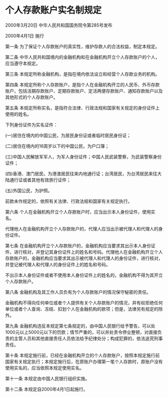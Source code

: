 # 个人存款账户实名制规定

2000年3月20日 中华人民共和国国务院令第285号发布　

2000年4月1日 施行

<!-- INFO END -->

第一条 为了保证个人存款账户的真实性，维护存款人的合法权益，制定本规定。

第二条 中华人民共和国境内的金融机构和在金融机构开立个人存款账户的个人，应当遵守本规定。

第三条 本规定所称金融机构，是指在境内依法设立和经营个人存款业务的机构。

第四条 本规定所称个人存款账户，是指个人在金融机构开立的人民币、外币存款账户，包括活期存款账户、定期存款账户、定活两便存款账户、通知存款账户以及其他形式的个人存款账户。

第五条 本规定所称实名，是指符合法律、行政法规和国家有关规定的身份证件上使用的姓名。

下列身份证件为实名证件：

(一)居住在境内的中国公民，为居民身份证或者临时居民身份证；

(二)居住在境内的16周岁以下的中国公民，为户口簿；

(三)中国人民解放军军人，为军人身份证件；中国人民武装警察，为武装警察身份证件；

(四)香港、澳门居民，为港澳居民往来内地通行证；台湾居民，为台湾居民来往大陆通行证或者其他有效旅行证件；

(五)外国公民，为护照。

前款未作规定的，依照有关法律、行政法规和国家有关规定执行。

第六条 个人在金融机构开立个人存款账户时，应当出示本人身份证件，使用实名。

代理他人在金融机构开立个人存款账户的，代理人应当出示被代理人和代理人的身份证件。

第七条 在金融机构开立个人存款账户的，金融机构应当要求其出示本人身份证件，进行核对，并登记其身份证件上的姓名和号码。代理他人在金融机构开立个人存款账户的，金融机构应当要求其出示被代理人和代理人的身份证件，进行核对，并登记被代理人和代理人的身份证件上的姓名和号码。

不出示本人身份证件或者不使用本人身份证件上的姓名的，金融机构不得为其开立个人存款账户。

第八条 金融机构及其工作人员负有为个人存款账户的情况保守秘密的责任。

金融机构不得向任何单位或者个人提供有关个人存款账户的情况，并有权拒绝任何单位或者个人查询、冻结、扣划个人在金融机构的款项；但是，法律另有规定的除外。

第九条 金融机构违反本规定第七条规定的，由中国人民银行给予警告，可以处1000元以上5000元以下的罚款；情节严重的，可以并处责令停业整顿，对直接负责的主管人员和其他直接责任人员依法给予纪律处分；构成犯罪的，依法追究刑事责任。

第十条 本规定施行前，已经在金融机构开立的个人存款账户，按照本规定施行前国家有关规定执行；本规定施行后，在原账户办理第一笔个人存款时，原账户没有使用实名的，应当依照本规定使用实名。

第十一条 本规定由中国人民银行组织实施。

第十二条 本规定自2000年4月1日起施行。